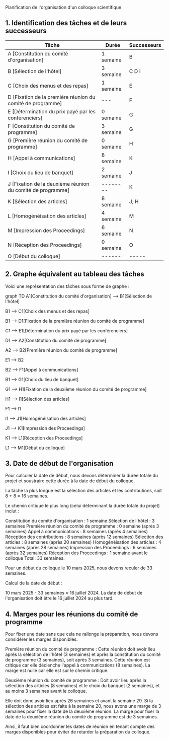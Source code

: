 Planification de l'organisation d'un colloque scientifique
## 1. Identification des tâches et de leurs successeurs

| Tâche | Durée | Successeurs |
| --- | --- | --- |
| A [Constitution du comité d'organisation] | 1 semaine | B |
| B [Sélection de l'hôtel] | 3 semaine | C D I |
| C [Choix des menus et des repas] | 1 semaine | E |
| D [Fixation de la première réunion du comité de programme] |--- | F |
| E [Détermination du prix payé par les conférenciers] | 0 semaine | G |
| F [Constitution du comité de programme] | 3 semaine | G |
| G [Première réunion du comité de programme] | 0 semaine | H |
| H [Appel à communications] | 8 semaine | K |
| I [Choix du lieu de banquet] | 2 semaine | J |
| J [Fixation de la deuxième réunion du comité de programme] | -------- | K |
| K [Sélection des articles] | 8 semaine | J, H |
| L [Homogénéisation des articles] | 4 semaine | M |
| M [Impression des Proceedings] | 6 semaine | N |
| N [Réception des Proceedings] | 0 semaine | O |
| O [Début du colloque] | ------ | ----- |



## 2. Graphe équivalent au tableau des tâches
Voici une représentation des tâches sous forme de graphe :

graph TD
  A1[Constitution du comité d'organisation] --> B1[Sélection de l'hôtel]
  
  B1 --> C1[Choix des menus et des repas]
  
  B1 --> D1[Fixation de la première réunion du comité de programme]
  
  C1 --> E1[Détermination du prix payé par les conférenciers]
  
  D1 --> A2[Constitution du comité de programme]

  A2 --> B2[Première réunion du comité de programme]
  
  E1 --> B2
  
  B2 --> F1[Appel à communications]
  
  B1 --> G1[Choix du lieu de banquet]
  
  G1 --> H1[Fixation de la deuxième réunion du comité de programme]
  
  H1 --> I1[Sélection des articles]
  
  F1 --> I1
  
  I1 --> J1[Homogénéisation des articles]
  
  J1 --> K1[Impression des Proceedings]
  
  K1 --> L1[Réception des Proceedings]
  
  L1 --> M1[Début du colloque]



## 3. Date de début de l'organisation
Pour calculer la date de début, nous devons déterminer la durée totale du projet et soustraire cette durée à la date de début du colloque.

La tâche la plus longue est la sélection des articles et les contributions, soit 8 + 8 = 16 semaines.

Le chemin critique le plus long (celui déterminant la durée totale du projet) inclut :

Constitution du comité d'organisation : 1 semaine
Sélection de l'hôtel : 3 semaines
Première réunion du comité de programme : 0 semaine (après 3 semaines)
Appel à communications : 8 semaines (après 4 semaines)
Réception des contributions : 8 semaines (après 12 semaines)
Sélection des articles : 8 semaines (après 20 semaines)
Homogénéisation des articles : 4 semaines (après 28 semaines)
Impression des Proceedings : 6 semaines (après 32 semaines)
Réception des Proceedings : 1 semaine avant le colloque
Total: 33 semaines.

Pour un début du colloque le 10 mars 2025, nous devons reculer de 33 semaines.

Calcul de la date de début :

10 mars 2025 - 33 semaines ≈ 16 juillet 2024.
La date de début de l'organisation doit être le 16 juillet 2024 au plus tard.




## 4. Marges pour les réunions du comité de programme
Pour fixer une date sans que cela ne rallonge la préparation, nous devons considérer les marges disponibles.

Première réunion du comité de programme : Cette réunion doit avoir lieu après la sélection de l'hôtel (3 semaines) et après la constitution du comité de programme (3 semaines), soit après 3 semaines. Cette réunion est critique car elle déclenche l'appel à communications (8 semaines). La marge est nulle car elle est sur le chemin critique.

Deuxième réunion du comité de programme : Doit avoir lieu après la sélection des articles (8 semaines) et le choix du banquet (2 semaines), et au moins 3 semaines avant le colloque.

Elle doit donc avoir lieu après 26 semaines et avant la semaine 29.
Si la sélection des articles est faite à la semaine 20, nous avons une marge de 3 semaines pour fixer la date de la deuxième réunion.
La marge pour fixer la date de la deuxième réunion du comité de programme est de 3 semaines.

Ainsi, il faut bien coordonner les dates de réunion en tenant compte des marges disponibles pour éviter de retarder la préparation du colloque.
